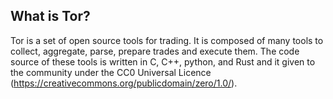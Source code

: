 ## What is Tor?

Tor is a set of open source tools for trading. It is composed of many tools to collect, aggregate, parse, prepare trades and execute them. The code source of these tools is written in C, C++, python, and Rust and it given to the community under the CC0 Universal Licence (https://creativecommons.org/publicdomain/zero/1.0/).
